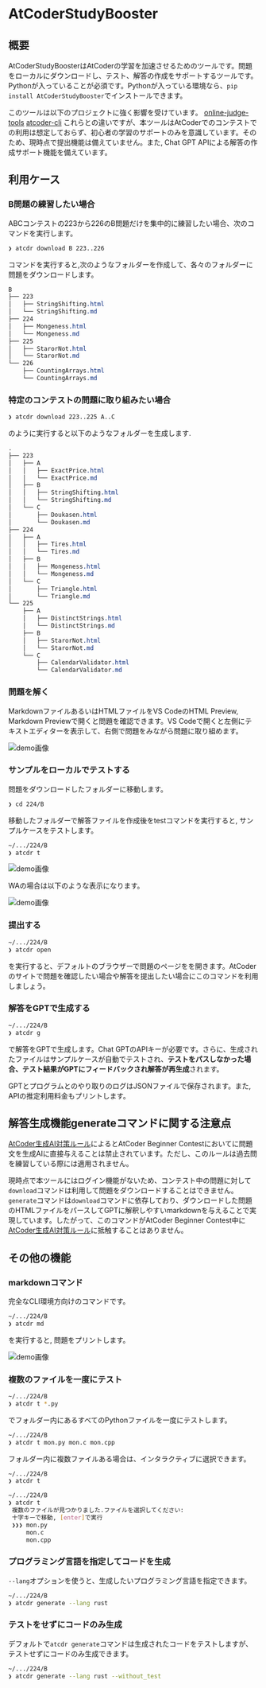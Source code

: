 # AtCoderStudyBooster

## 概要

AtCoderStudyBoosterはAtCoderの学習を加速させるためのツールです。問題をローカルにダウンロードし、テスト、解答の作成をサポートするツールです。Pythonが入っていることが必須です。Pythonが入っている環境なら、`pip install AtCoderStudyBooster`でインストールできます。

このツールは以下のプロジェクトに強く影響を受けています。
[online-judge-tools](https://github.com/online-judge-tools)
[atcoder-cli](https://github.com/Tatamo/atcoder-cli)
これらとの違いですが、本ツールはAtCoderでのコンテストでの利用は想定しておらず、初心者の学習のサポートのみを意識しています。そのため、現時点で提出機能は備えていません。また, Chat GPT APIによる解答の作成サポート機能を備えています。

## 利用ケース

### B問題の練習したい場合

ABCコンテストの223から226のB問題だけを集中的に練習したい場合、次のコマンドを実行します。

```sh
❯ atcdr download B 223..226
```

コマンドを実行すると,次のようなフォルダーを作成して、各々のフォルダーに問題をダウンロードします。

```css
B
├── 223
│   ├── StringShifting.html
│   └── StringShifting.md
├── 224
│   ├── Mongeness.html
│   └── Mongeness.md
├── 225
│   ├── StarorNot.html
│   └── StarorNot.md
└── 226
    ├── CountingArrays.html
    └── CountingArrays.md
```

### 特定のコンテストの問題に取り組みたい場合

```sh
❯ atcdr download 223..225 A..C
```
のように実行すると以下のようなフォルダーを生成します.

```css
.
├── 223
│   ├── A
│   │   ├── ExactPrice.html
│   │   └── ExactPrice.md
│   ├── B
│   │   ├── StringShifting.html
│   │   └── StringShifting.md
│   └── C
│       ├── Doukasen.html
│       └── Doukasen.md
├── 224
│   ├── A
│   │   ├── Tires.html
│   │   └── Tires.md
│   ├── B
│   │   ├── Mongeness.html
│   │   └── Mongeness.md
│   └── C
│       ├── Triangle.html
│       └── Triangle.md
└── 225
    ├── A
    │   ├── DistinctStrings.html
    │   └── DistinctStrings.md
    ├── B
    │   ├── StarorNot.html
    │   └── StarorNot.md
    └── C
        ├── CalendarValidator.html
        └── CalendarValidator.md
```

### 問題を解く

MarkdownファイルあるいはHTMLファイルをVS CodeのHTML Preview, Markdown Previewで開くと問題を確認できます。VS Codeで開くと左側にテキストエディターを表示して、右側で問題をみながら問題に取り組めます。

![demo画像](./.images/demo1.png)

### サンプルをローカルでテストする

問題をダウンロードしたフォルダーに移動します。

```sh
❯ cd 224/B
```

移動したフォルダーで解答ファイルを作成後をtestコマンドを実行すると, サンプルケースをテストします。

```sh
~/.../224/B
❯ atcdr t
```

![demo画像](./.images/demo2.png)

WAの場合は以下のような表示になります。

![demo画像](./.images/demo3.png)


### 提出する

```sh
~/.../224/B
❯ atcdr open
```
を実行すると、デフォルトのブラウザーで問題のページをを開きます。AtCoderのサイトで問題を確認したい場合や解答を提出したい場合にこのコマンドを利用しましょう。


### 解答をGPTで生成する

```sh
~/.../224/B
❯ atcdr g
```
で解答をGPTで生成します。Chat GPTのAPIキーが必要です。さらに、生成されたファイルはサンプルケースが自動でテストされ、**テストをパスしなかった場合、テスト結果がGPTにフィードバックされ解答が再生成**されます。

GPTとプログラムとのやり取りのログはJSONファイルで保存されます。また, APIの推定利用料金もプリントします。

## 解答生成機能generateコマンドに関する注意点

[AtCoder生成AI対策ルール](https://info.atcoder.jp/entry/llm-abc-rules-ja?_gl=1*1axgs02*_ga*ODc0NDAyNjA4LjE3MTk1ODEyNDA.*_ga_RC512FD18N*MTcyMzMxNDA1Ni43NC4xLjE3MjMzMTY1NjUuMC4wLjA.)によるとAtCoder Beginner Contestにおいてに問題文を生成AIに直接与えることは禁止されています。ただし、このルールは過去問を練習している際には適用されません。

現時点で本ツールにはログイン機能がないため、コンテスト中の問題に対して`download`コマンドは利用して問題をダウンロードすることはできません。`generate`コマンドは`download`コマンドに依存しており、ダウンロードした問題のHTMLファイルをパースしてGPTに解釈しやすいmarkdownを与えることで実現しています。したがって、このコマンドがAtCoder Beginner Contest中に[AtCoder生成AI対策ルール](https://info.atcoder.jp/entry/llm-abc-rules-ja?_gl=1*1axgs02*_ga*ODc0NDAyNjA4LjE3MTk1ODEyNDA.*_ga_RC512FD18N*MTcyMzMxNDA1Ni43NC4xLjE3MjMzMTY1NjUuMC4wLjA.)に抵触することはありません。

## その他の機能

### markdownコマンド

完全なCLI環境方向けのコマンドです。
```sh
~/.../224/B
❯ atcdr md
```
を実行すると, 問題をプリントします。

![demo画像](./.images/demo4.png)

### 複数のファイルを一度にテスト

```sh
~/.../224/B
❯ atcdr t *.py
```
でフォルダー内にあるすべてのPythonファイルを一度にテストします。
```sh
~/.../224/B
❯ atcdr t mon.py mon.c mon.cpp
```

フォルダー内に複数ファイルある場合は、インタラクティブに選択できます。
```sh
~/.../224/B
❯ atcdr t
```

```sh
~/.../224/B
❯ atcdr t
 複数のファイルが見つかりました.ファイルを選択してください:
 十字キーで移動, [enter]で実行
 ❯❯❯ mon.py
     mon.c
     mon.cpp
```

### プログラミング言語を指定してコードを生成

`--lang`オプションを使うと、生成したいプログラミング言語を指定できます。
```sh
~/.../224/B
❯ atcdr generate --lang rust
```
### テストをせずにコードのみ生成

デフォルトで`atcdr generate`コマンドは生成されたコードをテストしますが、テストせずにコードのみ生成できます。

```sh
~/.../224/B
❯ atcdr generate --lang rust --without_test
```
